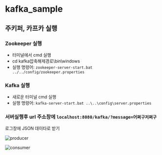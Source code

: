 # kafka_sample

## 주키퍼, 카프카 실행
### Zookeeper 실행
  - 터미널에서 cmd 실행
  - cd kafka압축해제경로\bin\windows
  - 실행 명령어: `zookeeper-server-start.bat ../../config/zookeeper.properties`
### Kafka 실행
  - 새로운 터미널 cmd 실행
  - 실행 명령어: `kafka-server-start.bat ..\..\config\server.properties`

### 서버실행후 url 주소창에 `localhost:8080/kafka/?message=어쩌구저쩌구`

로그창에 JSON 데이타로 받기

![producer](https://user-images.githubusercontent.com/94466572/167565675-784aca10-daac-4b94-aa14-8f041fc02c16.jpg)

![consumer](https://user-images.githubusercontent.com/94466572/167565686-c54ab7e0-3d59-4754-b51d-0b47a509ff92.jpg)
